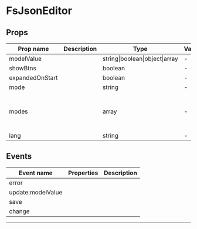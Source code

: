 # FsJsonEditor

## Props

| Prop name       | Description | Type                           | Values | Default                                  |
| --------------- | ----------- | ------------------------------ | ------ | ---------------------------------------- |
| modelValue      |             | string\|boolean\|object\|array | -      |                                          |
| showBtns        |             | boolean                        | -      |                                          |
| expandedOnStart |             | boolean                        | -      | false                                    |
| mode            |             | string                         | -      | "tree"                                   |
| modes           |             | array                          | -      | ["tree", "code", "form", "text", "view"] |
| lang            |             | string                         | -      | "en"                                     |

## Events

| Event name        | Properties | Description |
| ----------------- | ---------- | ----------- |
| error             |            |
| update:modelValue |            |
| save              |            |
| change            |            |

---

